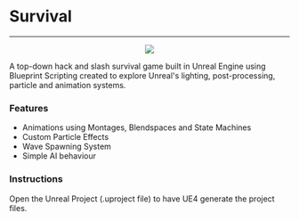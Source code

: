 # Survival
****

<p align="center">
<img src="Survival.gif">
</p>

A top-down hack and slash survival game built in Unreal Engine using Blueprint Scripting created to explore Unreal's lighting, post-processing, particle and animation systems.

### Features
  * Animations using Montages, Blendspaces and State Machines
  * Custom Particle Effects
  * Wave Spawning System
  * Simple AI behaviour

### Instructions
Open the Unreal Project (.uproject file) to have UE4 generate the project files.
